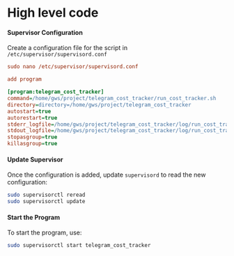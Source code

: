 # High level code


#### Supervisor Configuration

Create a configuration file for the script in `/etc/supervisor/supervisord.conf`

```ini
sudo nano /etc/supervisor/supervisord.conf

add program

[program:telegram_cost_tracker]
command=/home/gws/project/telegram_cost_tracker/run_cost_tracker.sh
directory=directory=/home/gws/project/telegram_cost_tracker
autostart=true
autorestart=true
stderr_logfile=/home/gws/project/telegram_cost_tracker/log/run_cost_tracker.err.log
stdout_logfile=/home/gws/project/telegram_cost_tracker/log/run_cost_tracker.out.log
stopasgroup=true
killasgroup=true
```

#### Update Supervisor

Once the configuration is added, update `supervisord` to read the new configuration:

```bash
sudo supervisorctl reread
sudo supervisorctl update
```

#### Start the Program

To start the program, use:

```bash
sudo supervisorctl start telegram_cost_tracker
```
